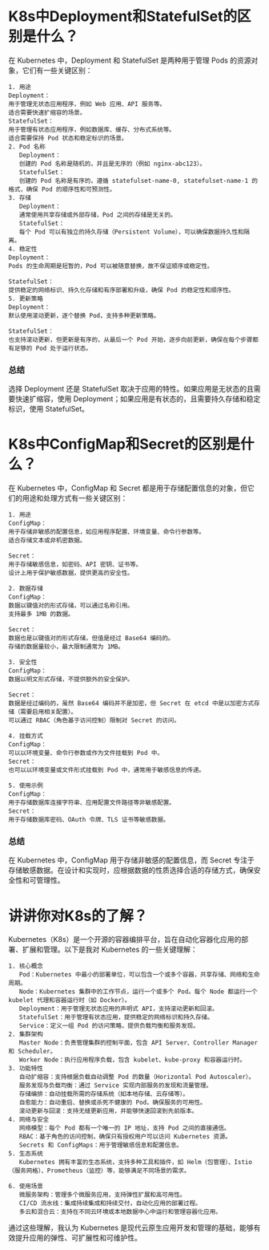# K8s中Deployment和StatefulSet的区别是什么？
在 Kubernetes 中，Deployment 和 StatefulSet 是两种用于管理 Pods 的资源对象，它们有一些关键区别：
```text
1. 用途
Deployment：
用于管理无状态应用程序，例如 Web 应用、API 服务等。
适合需要快速扩缩容的场景。
StatefulSet：
用于管理有状态应用程序，例如数据库、缓存、分布式系统等。
适合需要保持 Pod 状态和稳定标识的场景。
2. Pod 名称
   Deployment：
   创建的 Pod 名称是随机的，并且是无序的（例如 nginx-abc123）。
   StatefulSet：
   创建的 Pod 名称是有序的，遵循 statefulset-name-0, statefulset-name-1 的格式，确保 Pod 的顺序性和可预测性。
3. 存储
   Deployment：
   通常使用共享存储或外部存储，Pod 之间的存储是无关的。
   StatefulSet：
   每个 Pod 可以有独立的持久存储（Persistent Volume），可以确保数据持久性和隔离。
4. 稳定性
Deployment：
Pods 的生命周期是短暂的，Pod 可以被随意替换，故不保证顺序或稳定性。

StatefulSet：
提供稳定的网络标识、持久化存储和有序部署和升级，确保 Pod 的稳定性和顺序性。
5. 更新策略
Deployment：
默认使用滚动更新，逐个替换 Pod，支持多种更新策略。

StatefulSet：
也支持滚动更新，但更新是有序的，从最后一个 Pod 开始，逐步向前更新，确保在每个步骤都有足够的 Pod 处于运行状态。
```
### 总结
选择 Deployment 还是 StatefulSet 取决于应用的特性。如果应用是无状态的且需要快速扩缩容，使用 Deployment；如果应用是有状态的，且需要持久存储和稳定标识，使用 StatefulSet。


# K8s中ConfigMap和Secret的区别是什么？
在 Kubernetes 中，ConfigMap 和 Secret 都是用于存储配置信息的对象，但它们的用途和处理方式有一些关键区别：
```text
1. 用途
ConfigMap：
用于存储非敏感的配置信息，如应用程序配置、环境变量、命令行参数等。
适合存储文本或非机密数据。

Secret：
用于存储敏感信息，如密码、API 密钥、证书等。
设计上用于保护敏感数据，提供更高的安全性。

2. 数据存储
ConfigMap：
数据以键值对的形式存储，可以通过名称引用。
支持最多 1MB 的数据。

Secret：
数据也是以键值对的形式存储，但值是经过 Base64 编码的。
存储的数据量较小，最大限制通常为 1MB。

3. 安全性
ConfigMap：
数据以明文形式存储，不提供额外的安全保护。

Secret：
数据是经过编码的，虽然 Base64 编码并不是加密，但 Secret 在 etcd 中是以加密方式存储（需要启用相关配置）。
可以通过 RBAC（角色基于访问控制）限制对 Secret 的访问。

4. 挂载方式
ConfigMap：
可以以环境变量、命令行参数或作为文件挂载到 Pod 中。
Secret：
也可以以环境变量或文件形式挂载到 Pod 中，通常用于敏感信息的传递。

5. 使用示例
ConfigMap：
用于存储数据库连接字符串、应用配置文件路径等非敏感配置。
Secret：
用于存储数据库密码、OAuth 令牌、TLS 证书等敏感数据。
```
### 总结
在 Kubernetes 中，ConfigMap 用于存储非敏感的配置信息，而 Secret 专注于存储敏感数据。在设计和实现时，应根据数据的性质选择合适的存储方式，确保安全性和可管理性。


# 讲讲你对K8s的了解？
Kubernetes（K8s）是一个开源的容器编排平台，旨在自动化容器化应用的部署、扩展和管理。以下是我对 Kubernetes 的一些关键理解：
```text
1. 核心概念
   Pod：Kubernetes 中最小的部署单位，可以包含一个或多个容器，共享存储、网络和生命周期。
   Node：Kubernetes 集群中的工作节点，运行一个或多个 Pod。每个 Node 都运行一个 kubelet 代理和容器运行时（如 Docker）。
   Deployment：用于管理无状态应用的声明式 API，支持滚动更新和回滚。
   StatefulSet：用于管理有状态应用，提供稳定的网络标识和持久存储。
   Service：定义一组 Pod 的访问策略，提供负载均衡和服务发现。
2. 集群架构
   Master Node：负责管理集群的控制平面，包含 API Server、Controller Manager 和 Scheduler。
   Worker Node：执行应用程序负载，包含 kubelet、kube-proxy 和容器运行时。
3. 功能特性
   自动扩缩容：支持根据负载自动调整 Pod 的数量（Horizontal Pod Autoscaler）。
   服务发现与负载均衡：通过 Service 实现内部服务的发现和流量管理。
   存储编排：自动挂载所需的存储系统（如本地存储、云存储等）。
   自愈能力：自动重启、替换或杀死不健康的 Pod，确保服务的可用性。
   滚动更新与回滚：支持无缝更新应用，并能够快速回滚到先前版本。
4. 网络与安全
   网络模型：每个 Pod 都有一个唯一的 IP 地址，支持 Pod 之间的直接通信。
   RBAC：基于角色的访问控制，确保只有授权用户可以访问 Kubernetes 资源。
   Secrets 和 ConfigMaps：用于管理敏感信息和配置信息。
5. 生态系统
   Kubernetes 拥有丰富的生态系统，支持多种工具和插件，如 Helm（包管理）、Istio（服务网格）、Prometheus（监控）等，能够满足不同场景的需求。

6. 使用场景
   微服务架构：管理多个微服务应用，支持弹性扩展和高可用性。
   CI/CD 流水线：集成持续集成和持续交付，自动化应用的部署过程。
   多云和混合云：支持在不同云环境或本地数据中心中运行和管理容器化应用。
```
通过这些理解，我认为 Kubernetes 是现代云原生应用开发和管理的基础，能够有效提升应用的弹性、可扩展性和可维护性。


